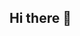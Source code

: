 ## Hi there 👋

<!--
**eloa1901/eloa1901** is a ✨ _special_ ✨ repository because its `README.md` (this file) appears on your GitHub profile.

Here are some ideas to get you started:
- My name is: Eloá Silva
- 🔭 I’m currently working with: alura 
- 💬 Ask me about: movies
- 😄 Pronouns: she/her
- ⚡ Fun fact: I like reading romance 
